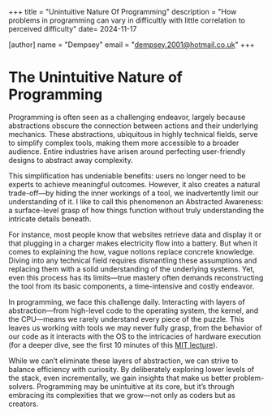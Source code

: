 +++
title = "Unintuitive Nature Of Programming"
description = "How problems in programming can vary in difficultly with little correlation to perceived difficulty"
date= 2024-11-17

[author]
name = "Dempsey"
email = "dempsey.2001@hotmail.co.uk"
+++

# The Unintuitive Nature of Programming

Programming is often seen as a challenging endeavor, largely because abstractions obscure the connection between actions and their underlying mechanics. These abstractions, ubiquitous in highly technical fields, serve to simplify complex tools, making them more accessible to a broader audience. Entire industries have arisen around perfecting user-friendly designs to abstract away complexity.

This simplification has undeniable benefits: users no longer need to be experts to achieve meaningful outcomes. However, it also creates a natural trade-off—by hiding the inner workings of a tool, we inadvertently limit our understanding of it. I like to call this phenomenon an Abstracted Awareness: a surface-level grasp of how things function without truly understanding the intricate details beneath.

For instance, most people know that websites retrieve data and display it or that plugging in a charger makes electricity flow into a battery. But when it comes to explaining the how, vague notions replace concrete knowledge. Diving into any technical field requires dismantling these assumptions and replacing them with a solid understanding of the underlying systems. Yet, even this process has its limits—true mastery often demands reconstructing the tool from its basic components, a time-intensive and costly endeavor.

In programming, we face this challenge daily. Interacting with layers of abstraction—from high-level code to the operating system, the kernel, and the CPU—means we rarely understand every piece of the puzzle. This leaves us working with tools we may never fully grasp, from the behavior of our code as it interacts with the OS to the intricacies of hardware execution (for a deeper dive, see the first 10 minutes of this [MIT lecture](https://www.youtube.com/watch?v=AfQxyVuLeCs&list=PL9F74AFA03AA06A11)).

While we can’t eliminate these layers of abstraction, we can strive to balance efficiency with curiosity. By deliberately exploring lower levels of the stack, even incrementally, we gain insights that make us better problem-solvers. Programming may be unintuitive at its core, but it’s through embracing its complexities that we grow—not only as coders but as creators.